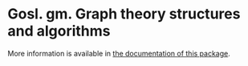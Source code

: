 # Gosl. gm. Graph theory structures and algorithms

More information is available in [the documentation of this package](http://rawgit.com/cpmech/gosl/master/doc/xxgraph.html).
